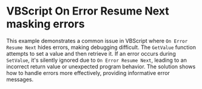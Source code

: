 # VBScript On Error Resume Next masking errors

This example demonstrates a common issue in VBScript where `On Error Resume Next` hides errors, making debugging difficult. The `GetValue` function attempts to set a value and then retrieve it.  If an error occurs during `SetValue`, it's silently ignored due to `On Error Resume Next`, leading to an incorrect return value or unexpected program behavior.  The solution shows how to handle errors more effectively, providing informative error messages.